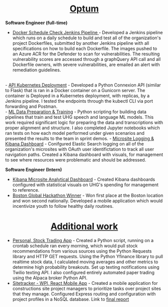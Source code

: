 # <center><b><u>Optum</u></b></center>
<b>Software Engineer (full-time)</b></br>

- <u>Docker Schedule Check Jenkins Pipeline </u>- Developed a Jenkins pipeline which runs on a daily schedule to build and test all of the organization's project Dockerfiles, submitted by another Jenkins pipeline with all specifications on how to build each Dockerfile. The images pushed to an Azure ACR for the Defender to scan for vulnerabilities. The resulting vulnerability scores are accessed through a graphQuery API call and all Dockerfile owners, with severe vulnerabilities, are emailed an alert with remediation guidelines.
</br>
- <u>API Kubernetes Deployment</u> - Developed a Python Connexion API (similar to Flask) that is ran in a Docker container on a Gunicorn server. The container is Deployed in a Kubernetes deployment, with replicas, by a Jenkins pipeline. I tested the endpoints through the kubectl CLI via port forwarding and Postman.
</br>
- <u>ML Data Preparation & Training</u> - Python scripting for building data pipelines that train and test UHG speech and language ML models. This work required significant logic for preparing the data and transcriptions with proper alignment and structure. I also completed Jupyter notebooks which ran tests on how each model performed under given scenarios and presented the results to the team in sprint demos.
- <u> Microsite Logging & Kibana Dashboard</u> - Conifgured Elastic Search logging on all of the organization's microsites with OAuth user identifictation to track all user navigation paths. Created a Kibana dashboard with visuals, for management to see where resources were problematic and should be addressed.


<b>Software Engineer (Intern)</b></br>

- <u> Kibana Microsite Analytical Dashboard</u> - Created Kibana dashboards configured with statistical visuals on UHG's spending for management to reference. 
- <u> Boston Global Hackathon Winner</u> - Won first place at the Boston location and won second nationally. Developed a mobile application which would incentivize youth to follow healthy daily routines.


# <center><b><u>Additional work</u></b></center>

- <u>Personal, Stock Trading App</u> - Created a Python script, running on a crontab schedule ran every morning, which would pull stock recommendations from various sources using the Python Requests library and HTTP GET requests. Using the Python Yfinance library to pull realtime stock data, I calculated moving averages and other metrics to determine high probability breakouts. Set up texting notifications using Twilio texting API. I also configured entirely automated paper trading using the Alpaca broker Python API.
- <u>Sitetracker - WPI, React Mobile App</u> - Created a mobile application for constructions site project managers to prioritize tasks over project sites that they manage. Configured Express routing and configuration with project profiles in a NoSQL database.
Link to [final report](https://web.cs.wpi.edu/~claypool/mqp/sv/2019/site/)
